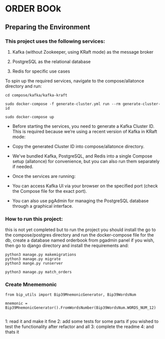 # ORDER BOOk

## Preparing the Environment
### This project uses the following services:

1. Kafka (without Zookeeper, using KRaft mode) as the message broker

2. PostgreSQL as the relational database

3. Redis for specific use cases

To spin up the required services, navigate to the compose/allatonce directory and run:

```
cd compose/kafka/kafka-kraft
```

```
sudo docker-compose -f generate-cluster.yml run --rm generate-cluster-id

```


```
sudo docker-compose up

```

- Before starting the services, you need to generate a Kafka Cluster ID. This is required because we’re using a recent version of Kafka in KRaft mode:


- Copy the generated Cluster ID into compose/allatonce directory.

- We've bundled Kafka, PostgreSQL, and Redis into a single Compose setup (allatonce) for convenience, but you can also run them separately if needed.

- Once the services are running:

- You can access Kafka UI via your browser on the specified port (check the Compose file for the exact port).

- You can also use pgAdmin for managing the PostgreSQL database through a graphical interface.









### How to run this project:
this is not yet completed but to run the project you should install the go to the compose/postgres directory and run the docker-compose file for the db,
create a database named orderbook from pgadmin panel if you wish, then go to django directory and install the requirements and:

```
python3 manage.py makemigrations
python3 manage.py migrate
python3 mange.py runserver
```

```
python3 manage.py match_orders
```


### Create Mnememonic
```python3
from bip_utils import Bip39MnemonicGenerator, Bip39WordsNum

mnemonic = Bip39MnemonicGenerator().FromWordsNumber(Bip39WordsNum.WORDS_NUM_12)


```












1: read it and make it fine
2: add some tests for some parts if you wished to test the functionality after refactor and all
3: complete the readme
4: and thats it  


